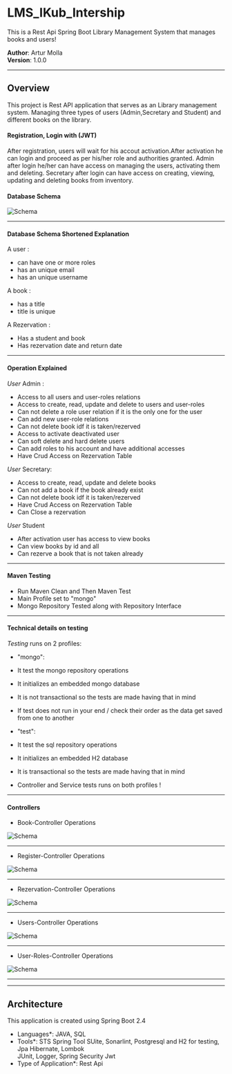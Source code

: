 # LMS_IKub_Intership

This is a Rest Api Spring Boot Library Management System that manages books and users!

**Author**: Artur Molla <br />
**Version**: 1.0.0

---
## Overview
This project is Rest API application that serves as an Library
management system. Managing three types of users (Admin,Secretary and Student) 
and different books on the library.

#### Registration, Login with (JWT)
After registration, users will wait for his accout activation.After activation he can login
and proceed as per his/her role and authorities granted.
Admin after login he/her can have access on managing the users, activating them and deleting.
Secretary after login can have access on creating, viewing, updating and deleting books 
from inventory.

#### Database Schema

![Schema](https://github.com/ictTuri/LMS_IKub_Internship/blob/main/img/diagram.png?raw=true)

---
#### Database Schema Shortened Explanation
A user :
* can have one or more roles
* has an unique email
* has an unique username

A book :
* has a title
* title is unique

A Rezervation :
* Has a student and book
* Has rezervation date and return date

---
#### Operation Explained
_User_ Admin :
* Access to all users and user-roles relations
* Access to create, read, update and delete to users and user-roles
* Can not delete a role user relation if it is the only one for the user
* Can add new user-role relations 
* Can not delete book idf it is taken/rezerved
* Access to activate deactivated user 
* Can soft delete and hard delete users
* Can add roles to his account and have additional accesses
* Have Crud Access on Rezervation Table

_User_ Secretary:
* Access to create, read, update and delete books
* Can not add a book if the book already exist
* Can not delete book idf it is taken/rezerved
* Have Crud Access on Rezervation Table
* Can Close a rezervation 

_User_ Student
* After activation user has access to view books
* Can view books by id and all
* Can rezerve a book that is not taken already

---
#### Maven Testing
* Run Maven Clean and Then Maven Test
* Main Profile set to "mongo"
* Mongo Repository Tested along with Repository Interface

---
#### Technical details on testing
_Testing_ runs on 2 profiles:
* "mongo":
* It test the mongo repository operations
* It initializes an embedded mongo database 
* It is not transactional so the tests are made having that in mind
* If test does not run in your end / check their order as the data get saved from one to another

* "test":
* It test the sql repository operations
* It initializes an embedded H2 database
* It is transactional so the tests are made having that in mind

* Controller and Service tests runs on both profiles !
---
#### Controllers 

* Book-Controller Operations

![Schema](https://github.com/ictTuri/LMS_IKub_Internship/blob/main/img/bookController.PNG?raw=true)

---
* Register-Controller Operations

![Schema](https://github.com/ictTuri/LMS_IKub_Internship/blob/main/img/registerController.PNG?raw=true)

---
* Rezervation-Controller Operations

![Schema](https://github.com/ictTuri/LMS_IKub_Internship/blob/main/img/rezervationController.PNG?raw=true)

---
* Users-Controller Operations

![Schema](https://github.com/ictTuri/LMS_IKub_Internship/blob/main/img/userController.PNG?raw=true)

---
* User-Roles-Controller Operations

![Schema](https://github.com/ictTuri/LMS_IKub_Internship/blob/main/img/userRoleController.PNG?raw=true)

---

---
## Architecture
This application is created using Spring Boot 2.4  <br />
* Languages*: JAVA, SQL<br />
* Tools*: STS Spring Tool SUite, Sonarlint, Postgresql and H2 for testing, Jpa Hibernate, Lombok<br />
JUnit, Logger, Spring Security Jwt<br />
* Type of Application*: Rest Api <br />